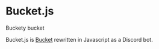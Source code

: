 # Bucket.js
Buckety bucket


Bucket.js is [Bucket](https://github.com/zigdon/xkcd-Bucket) rewritten in Javascript as a Discord bot.
